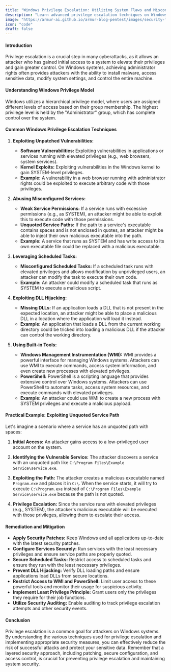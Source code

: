 ```yaml
---
title: "Windows Privilege Escalation: Utilizing System Flaws and Misconfigurations to Achieve Administrator Rights"
description: "Learn advanced privilege escalation techniques on Windows systems by leveraging common vulnerabilities, misconfigurations, and built-in tools to achieve administrator-level access."
image: "https://armur-ai.github.io/armur-blog-pentest/images/security-fundamentals.png"
icon: "code"
draft: false
---
```

#### Introduction

Privilege escalation is a crucial step in many cyberattacks, as it allows an attacker who has gained initial access to a system to elevate their privileges and gain greater control. On Windows systems, achieving administrator rights often provides attackers with the ability to install malware, access sensitive data, modify system settings, and control the entire machine.

#### Understanding Windows Privilege Model

Windows utilizes a hierarchical privilege model, where users are assigned different levels of access based on their group membership. The highest privilege level is held by the "Administrator" group, which has complete control over the system.

#### Common Windows Privilege Escalation Techniques

1. **Exploiting Unpatched Vulnerabilities:**
   - **Software Vulnerabilities:** Exploiting vulnerabilities in applications or services running with elevated privileges (e.g., web browsers, system services). 
   - **Kernel Exploits:** Exploiting vulnerabilities in the Windows kernel to gain SYSTEM-level privileges.
   - **Example:** A vulnerability in a web browser running with administrator rights could be exploited to execute arbitrary code with those privileges.

2. **Abusing Misconfigured Services:**
   - **Weak Service Permissions:**  If a service runs with excessive permissions (e.g., as SYSTEM), an attacker might be able to exploit this to execute code with those permissions.
   - **Unquoted Service Paths:** If the path to a service's executable contains spaces and is not enclosed in quotes, an attacker might be able to inject their own malicious executable into the path.
   - **Example:** A service that runs as SYSTEM and has write access to its own executable file could be replaced with a malicious executable.

3. **Leveraging Scheduled Tasks:**
   - **Misconfigured Scheduled Tasks:** If a scheduled task runs with elevated privileges and allows modification by unprivileged users, an attacker can modify the task to execute their own code.
   - **Example:** An attacker could modify a scheduled task that runs as SYSTEM to execute a malicious script.

4. **Exploiting DLL Hijacking:**
   - **Missing DLLs:** If an application loads a DLL that is not present in the expected location, an attacker might be able to place a malicious DLL in a location where the application will load it instead.
   - **Example:** An application that loads a DLL from the current working directory could be tricked into loading a malicious DLL if the attacker can control the working directory.

5. **Using Built-in Tools:**
   - **Windows Management Instrumentation (WMI):** WMI provides a powerful interface for managing Windows systems. Attackers can use WMI to execute commands, access system information, and even create new processes with elevated privileges.
   - **PowerShell:** PowerShell is a scripting language that provides extensive control over Windows systems. Attackers can use PowerShell to automate tasks, access system resources, and execute commands with elevated privileges.
   - **Example:** An attacker could use WMI to create a new process with SYSTEM privileges and execute a malicious payload.

#### Practical Example: Exploiting Unquoted Service Path

Let's imagine a scenario where a service has an unquoted path with spaces:

1. **Initial Access:** An attacker gains access to a low-privileged user account on the system.

2. **Identifying the Vulnerable Service:** The attacker discovers a service with an unquoted path like `C:\Program Files\Example Service\service.exe`.

3. **Exploiting the Path:** The attacker creates a malicious executable named `Program.exe` and places it in `C:\`. When the service starts, it will try to execute `C:\Program.exe` instead of `C:\Program Files\Example Service\service.exe` because the path is not quoted.

4. **Privilege Escalation:**  Since the service runs with elevated privileges (e.g., SYSTEM), the attacker's malicious executable will be executed with those privileges, allowing them to escalate their access.

#### Remediation and Mitigation

* **Apply Security Patches:** Keep Windows and all applications up-to-date with the latest security patches.
* **Configure Services Securely:**  Run services with the least necessary privileges and ensure service paths are properly quoted.
* **Secure Scheduled Tasks:**  Restrict access to scheduled tasks and ensure they run with the least necessary privileges.
* **Prevent DLL Hijacking:** Verify DLL loading paths and ensure applications load DLLs from secure locations.
* **Restrict Access to WMI and PowerShell:** Limit user access to these powerful tools and monitor their usage for suspicious activity.
* **Implement Least Privilege Principle:** Grant users only the privileges they require for their job functions.
* **Utilize Security Auditing:**  Enable auditing to track privilege escalation attempts and other security events.


#### Conclusion

Privilege escalation is a common goal for attackers on Windows systems. By understanding the various techniques used for privilege escalation and implementing appropriate security measures, you can effectively reduce the risk of successful attacks and protect your sensitive data. Remember that a layered security approach, including patching, secure configuration, and access control, is crucial for preventing privilege escalation and maintaining system security. 